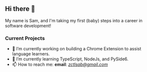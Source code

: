 ## Hi there 👋

My name is Sam, and I'm taking my first (baby) steps into a career in software development!

### Current Projects

* 🔭 I’m currently working on building a Chrome Extension to assist language learners.
* 🌱 I’m currently learning TypeScript, NodeJs, and PySide6.
* 📫 How to reach me: **email**: *zctlsab@gmail.com*
